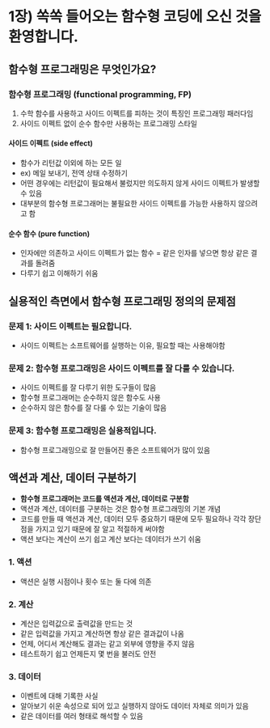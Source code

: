 # 1장) 쏙쏙 들어오는 함수형 코딩에 오신 것을 환영합니다.

## 함수형 프로그래밍은 무엇인가요?

### 함수형 프로그래밍 (functional programming, FP)
1. 수학 함수를 사용하고 사이드 이펙트를 피하는 것이 특징인 프로그래밍 패러다임
2. 사이드 이펙트 없이 순수 함수만 사용하는 프로그래밍 스타일

#### 사이드 이펙트 (side effect) 
- 함수가 리턴값 이외에 하는 모든 일
- ex) 메일 보내기, 전역 상태 수정하기
- 어떤 경우에는 리턴값이 필요해서 불렀지만 의도하지 않게 사이드 이펙트가 발생할 수 있음
- 대부분의 함수형 프로그래머는 불필요한 사이드 이펙트를 가능한 사용하지 않으려고 함

#### 순수 함수 (pure function)
- 인자에만 의존하고 사이드 이펙트가 없는 함수 = 같은 인자를 넣으면 항상 같은 결과를 돌려줌
- 다루기 쉽고 이해하기 쉬움

## 실용적인 측면에서 함수형 프로그래밍 정의의 문제점

### 문제 1: 사이드 이펙트는 필요합니다.
- 사이드 이펙트는 소프트웨어를 실행하는 이유, 필요할 때는 사용해야함

### 문제 2: 함수형 프로그래밍은 사이드 이펙트를 잘 다룰 수 있습니다.
- 사이드 이펙트를 잘 다루기 위한 도구들이 많음
- 함수형 프로그래머는 순수하지 않은 함수도 사용
- 순수하지 않은 함수를 잘 다룰 수 있는 기술이 많음

### 문제 3: 함수형 프로그래밍은 실용적입니다.
- 함수형 프로그래밍으로 잘 만들어진 좋은 소프트웨어가 많이 있음

## 액션과 계산, 데이터 구분하기
- **함수형 프로그래머는 코드를 액션과 계산, 데이터로 구분함**
- 액션과 계산, 데이터를 구분하는 것은 함수형 프로그래밍의 기본 개념
- 코드를 만들 때 액션과 계산, 데이터 모두 중요하기 때문에 모두 필요하나 각각 장단점을 가지고 있기 때문에 잘 알고 적절하게 써야함
- 액션 보다는 계산이 쓰기 쉽고 계산 보다는 데이터가 쓰기 쉬움

### 1. 액션
- 액션은 실행 시점이나 횟수 또는 둘 다에 의존

### 2. 계산
- 계산은 입력값으로 출력값을 만드는 것
- 같은 입력값을 가지고 계산하면 항상 같은 결과값이 나옴
- 언제, 어디서 계산해도 결과는 같고 외부에 영향을 주지 않음
- 테스트하기 쉽고 언제든지 몇 번을 불러도 안전

### 3. 데이터
- 이벤트에 대해 기록한 사실
- 알아보기 쉬운 속성으로 되어 있고 실행하지 않아도 데이터 자체로 의미가 있음
- 같은 데이터를 여러 형태로 해석할 수 있음


